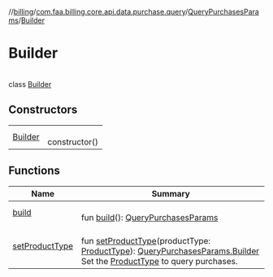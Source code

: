 //[billing](../../../../index.md)/[com.faa.billing.core.api.data.purchase.query](../../index.md)/[QueryPurchasesParams](../index.md)/[Builder](index.md)

# Builder

\
class [Builder](index.md)

## Constructors

| | |
|---|---|
| [Builder](-builder.md) | <br>constructor() |

## Functions

| Name | Summary |
|---|---|
| [build](build.md) | <br>fun [build](build.md)(): [QueryPurchasesParams](../index.md) |
| [setProductType](set-product-type.md) | <br>fun [setProductType](set-product-type.md)(productType: [ProductType](../../../com.faa.billing.core.api/-product-type/index.md)): [QueryPurchasesParams.Builder](index.md)<br>Set the [ProductType](../../../com.faa.billing.core.api/-product-type/index.md) to query purchases. |
